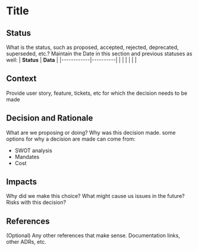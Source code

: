 # Title
## Status
What is the status, such as proposed, accepted, rejected, deprecated, superseded, etc.? Maintain the Date in this section and previous statuses as well:
| **Status** | **Data** |
|------------|----------|
|            |          |
|            |          |


## Context
Provide user story, feature, tickets, etc for which the decision needs to be made

## Decision and Rationale
What are we proposing or doing? Why was this decision made. some options for why a decision are made can come from:
- SWOT analysis
- Mandates
- Cost

## Impacts
Why did we make this choice? What might cause us issues in the future? Risks with this decision?

## References
(Optional) Any other references that make sense. Documentation links, other ADRs, etc.
